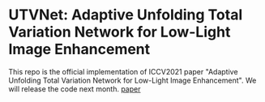 # UTVNet: Adaptive Unfolding Total Variation Network for Low-Light Image Enhancement

This repo is the official implementation of ICCV2021 paper "Adaptive Unfolding Total Variation Network for Low-Light Image Enhancement". We will  release the code next month. [paper](https://arxiv.org/abs/2110.00984)



